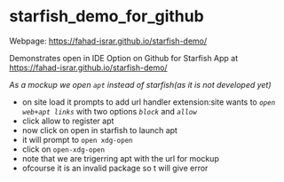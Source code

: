 # starfish_demo_for_github

Webpage: https://fahad-israr.github.io/starfish-demo/

Demonstrates open in IDE Option on Github for Starfish App at  https://fahad-israr.github.io/starfish-demo/


_As a mockup we open `apt` instead of starfish(as it is not developed yet)_

- on site load it prompts to add url handler extension:site wants to *`open web+apt links`* with two options *`block`* and *`allow`*
- click allow to register apt
- now click on open in starfish to launch apt
- it will prompt to `open xdg-open`
- click on `open-xdg-open` 
- note that we are trigerring apt with the url for mockup 
- ofcourse it is an invalid package so t will give error

